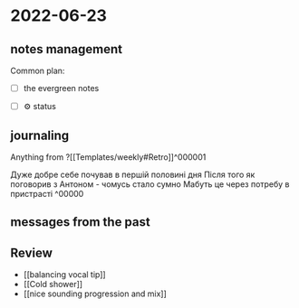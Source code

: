 # 2022-06-23
## notes management

Common plan:
- [ ] the evergreen notes 
- [ ] ⚙️ status



## journaling 

Anything from ?[[Templates/weekly#Retro]]^000001


Дуже добре себе почував в першій половині дня
Після того як поговорив з Антоном - чомусь стало сумно
Мабуть це через потребу в пристрасті
^00000


## messages from the past

## Review
- [[balancing vocal tip]]
- [[Cold shower]]
- [[nice sounding progression and mix]]